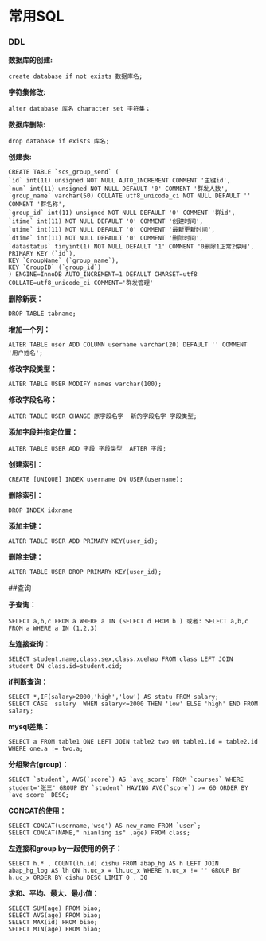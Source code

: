 # 常用SQL
### DDL
**数据库的创建:**
```mysql 
create database if not exists 数据库名;
```
**字符集修改:**
```mysql 
alter database 库名 character set 字符集；
```
**数据库删除:**
```mysql 
drop database if exists 库名;
```
**创建表:**
```mysql
CREATE TABLE `scs_group_send` (
`id` int(11) unsigned NOT NULL AUTO_INCREMENT COMMENT '主键id',
`num` int(11) unsigned NOT NULL DEFAULT '0' COMMENT '群发人数',
`group_name` varchar(50) COLLATE utf8_unicode_ci NOT NULL DEFAULT '' COMMENT '群名称',
`group_id` int(11) unsigned NOT NULL DEFAULT '0' COMMENT '群id',
`itime` int(11) NOT NULL DEFAULT '0' COMMENT '创建时间',
`utime` int(11) NOT NULL DEFAULT '0' COMMENT '最新更新时间',
`dtime` int(11) NOT NULL DEFAULT '0' COMMENT '删除时间',
`datastatus` tinyint(1) NOT NULL DEFAULT '1' COMMENT '0删除1正常2停用',
PRIMARY KEY (`id`),
KEY `GroupName` (`group_name`),
KEY `GroupID` (`group_id`)
) ENGINE=InnoDB AUTO_INCREMENT=1 DEFAULT CHARSET=utf8 COLLATE=utf8_unicode_ci COMMENT='群发管理'
```

**删除新表：**
```mysql
DROP TABLE tabname;
```
**增加一个列：**

```mysql
ALTER TABLE user ADD COLUMN username varchar(20) DEFAULT '' COMMENT '用户姓名';
```
**修改字段类型：**
```mysql
ALTER TABLE USER MODIFY names varchar(100);
```
**修改字段名称：**
```mysql
ALTER TABLE USER CHANGE 原字段名字  新的字段名字 字段类型;
```
**添加字段并指定位置：**
```mysql
ALTER TABLE USER ADD 字段 字段类型  AFTER 字段;
```
**创建索引：**
```mysql
CREATE [UNIQUE] INDEX username ON USER(username);
```
**删除索引：**
```mysql
DROP INDEX idxname
```
**添加主键：**
```mysql
ALTER TABLE USER ADD PRIMARY KEY(user_id);
```
**删除主键：**
```mysql
ALTER TABLE USER DROP PRIMARY KEY(user_id);
```
##查询

**子查询：**
```mysql
SELECT a,b,c FROM a WHERE a IN (SELECT d FROM b ) 或者: SELECT a,b,c FROM a WHERE a IN (1,2,3)
```
**左连接查询：**
```mysql
SELECT student.name,class.sex,class.xuehao FROM class LEFT JOIN student ON class.id=student.cid;
```
**if判断查询：**
```mysql
SELECT *,IF(salary>2000,'high','low') AS statu FROM salary;
SELECT CASE  salary  WHEN salary<=2000 THEN 'low' ELSE 'high' END FROM salary;
```
**mysql差集：**
```mysql
SELECT a FROM table1 ONE LEFT JOIN table2 two ON table1.id = table2.id WHERE one.a != two.a;
```
**分组聚合(group)：**
```mysql
SELECT `student`, AVG(`score`) AS `avg_score` FROM `courses` WHERE student='张三' GROUP BY `student` HAVING AVG(`score`) >= 60 ORDER BY `avg_score` DESC;
```
**CONCAT的使用：**
```mysql
SELECT CONCAT(username,'wsq') AS new_name FROM `user`;
SELECT CONCAT(NAME," nianling is" ,age) FROM class; 
```
**左连接和group by一起使用的例子：**
```mysql
SELECT h.* , COUNT(lh.id) cishu FROM abap_hg AS h LEFT JOIN abap_hg_log AS lh ON h.uc_x = lh.uc_x WHERE h.uc_x != '' GROUP BY h.uc_x ORDER BY cishu DESC LIMIT 0 , 30
```
**求和、平均、最大、最小值：**
```mysql
SELECT SUM(age) FROM biao;
SELECT AVG(age) FROM biao;
SELECT MAX(id) FROM biao;
SELECT MIN(age) FROM biao;
```
